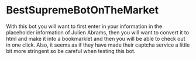 # BestSupremeBotOnTheMarket
With this bot you will want to first enter in your information in the placeholder information of Julien Abrams, then you will want to convert it to html and make it into a bookmarklet and then you will be able to check out in one click. Also, it seems as if they have made their captcha service a little bit more stringent so be careful when testing this bot.
